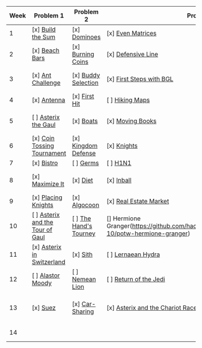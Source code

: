 | Week | Problem 1 | Problem 2 | Problem 3 | Problem 4 | Problem of the Week |
|------|-----------|-----------|-----------|-----------|---------------------|
| 1    | [x] [Build the Sum](https://github.com/hackertehlike/algolab/tree/main/week-1/build-the-sum) | [x] [Dominoes](https://github.com/hackertehlike/algolab/tree/main/week-1/dominoes) | [x] [Even Matrices](https://github.com/hackertehlike/algolab/tree/main/week-1/even-matrices) | [x] [Even Pairs](https://github.com/hackertehlike/algolab/tree/main/week-1/even-pairs) | - |
| 2    | [x] [Beach Bars](https://github.com/hackertehlike/algolab/tree/main/week-2/beach-bars) | [x] [Burning Coins](https://github.com/hackertehlike/algolab/tree/main/week-2/burning-coins) | [x] [Defensive Line](https://github.com/hackertehlike/algolab/tree/main/week-2/defensive-line) | [x] [Deck of Cards](https://github.com/hackertehlike/algolab/tree/main/week-2/potw-deck-of-cards) | [x] [The Great Game](https://github.com/hackertehlike/algolab/tree/main/week-2/the-great-game) |
| 3    | [x] [Ant Challenge](https://github.com/hackertehlike/algolab/tree/main/week-3/ant-challenge) | [x] [Buddy Selection](https://github.com/hackertehlike/algolab/tree/main/week-3/buddy-selection) | [x] [First Steps with BGL](https://github.com/hackertehlike/algolab/tree/main/week-3/first-steps-with-bgl) | [x] [Important Bridges](https://github.com/hackertehlike/algolab/tree/main/week-3/important-bridges) | [x] [James Bond's Sovereigns](https://github.com/hackertehlike/algolab/tree/main/week-3/potw-james-bonds-sovereigns) |
| 4    | [x] [Antenna](https://github.com/hackertehlike/algolab/tree/main/week-4/antenna) | [x] [First Hit](https://github.com/hackertehlike/algolab/tree/main/week-4/first-hit) | [ ] [Hiking Maps](https://github.com/hackertehlike/algolab/tree/main/week-4/hiking-maps) | [x] [Hit](https://github.com/hackertehlike/algolab/tree/main/week-4/hit) | [ ] [Iron Islands](https://github.com/hackertehlike/algolab/tree/main/week-4/potw-iron-islands) |
| 5    | [ ] [Asterix the Gaul](https://github.com/hackertehlike/algolab/tree/main/week-5/asterix-the-gaul) | [x] [Boats](https://github.com/hackertehlike/algolab/tree/main/week-5/boats) | [x] [Moving Books](https://github.com/hackertehlike/algolab/tree/main/week-5/moving-books) | [ ] [Severus Snape](https://github.com/hackertehlike/algolab/tree/main/week-5/severus-snape) | [ ] [Tracking](https://github.com/hackertehlike/algolab/tree/main/week-5/tracking) |
| 6    | [x] [Coin Tossing Tournament](https://github.com/hackertehlike/algolab/tree/main/week-6/coin-tossing-tournament) | [x] [Kingdom Defense](https://github.com/hackertehlike/algolab/tree/main/week-6/kingdom-defense) | [x] [Knights](https://github.com/hackertehlike/algolab/tree/main/week-6/knights) |[x] [Tiles](https://github.com/hackertehlike/algolab/tree/main/week-6/tiles) | [ ] [Motorcycles](https://github.com/hackertehlike/algolab/tree/main/week-6/potw-motorcycles) | 
| 7    | [x] [Bistro](https://github.com/hackertehlike/algolab/tree/main/week-7/bistro)| [ ] [Germs](https://github.com/hackertehlike/algolab/tree/main/week-7/germs) | [ ] [H1N1](https://github.com/hackertehlike/algolab/tree/main/week-7/h1n1) | [x] [Clues](https://github.com/hackertehlike/algolab/tree/main/week-7/clues) | [x] [Octopussy](https://github.com/hackertehlike/algolab/tree/main/week-7/potw-octopussy) | 
| 8    | [x] [Maximize It](https://github.com/hackertehlike/algolab/tree/main/week-8/maximize-it) | [x] [Diet](https://github.com/hackertehlike/algolab/tree/main/week-8/diet) | [x] [Inball](https://github.com/hackertehlike/algolab/tree/main/week-8/inball) |[ ] [Casterly Rock](https://github.com/hackertehlike/algolab/tree/main/week-8/casterly-rock) |  [ ] [Attack on King's Landing](https://github.com/hackertehlike/algolab/tree/main/week-8/potw-attack-on-kings-landing) |
| 9   | [x] [Placing Knights](https://github.com/hackertehlike/algolab/tree/main/week-9/placing-knights) | [x] [Algocoon](https://github.com/hackertehlike/algolab/tree/main/week-9/algocoon) | [x] [Real Estate Market](https://github.com/hackertehlike/algolab/tree/main/week-9/placing-knights) | [x] [Canteen](https://github.com/hackertehlike/algolab/tree/main/week-9/canteen) | [ ] [Idefix](https://github.com/hackertehlike/algolab/tree/main/week-9/potw-idefix) |
| 10 | [ ] [Asterix and the Tour of Gaul](https://github.com/hackertehlike/algolab/tree/main/week-10/asterix-and-the-tour-of-gaul) | [ ] [The Hand's Tourney](https://github.com/hackertehlike/algolab/tree/main/week-10/the-hands-tourney) | [] Hermione Granger(https://github.com/hackertehlike/algolab/tree/main/week-10/potw-hermione-granger)| [ ] [Hermione Granger](https://github.com/hackertehlike/algolab/tree/main/week-10/hermione-granger)|
| 11 | [x] [Asterix in Switzerland](https://github.com/hackertehlike/algolab/tree/main/week-11/asterix-in-switzerland) |[x] [Sith](https://github.com/hackertehlike/algolab/tree/main/week-11/sith) | [ ] [Lernaean Hydra](https://github.com/hackertehlike/algolab/tree/main/week-11/lernaean-hydra) | [x] [Worldcup](https://github.com/hackertehlike/algolab/tree/main/week-11/worldcup) | [ ] [Ceryneian Hind](https://github.com/hackertehlike/algolab/tree/main/week-11/potw-ceryneian-hind) |
| 12 | [ ] [Alastor Moody](https://github.com/hackertehlike/algolab/tree/main/week-12/alastor-moody) |[ ] [Nemean Lion](https://github.com/hackertehlike/algolab/tree/main/week-12/nemean-lion) | [ ] [Return of the Jedi](https://github.com/hackertehlike/algolab/tree/main/week-12/return-of-the-jedi) | [ ] [Rapunzel](https://github.com/hackertehlike/algolab/tree/main/week-12/rapunzel) | [ ] [Pied Piper](https://github.com/hackertehlike/algolab/tree/main/week-12/potw-pied-piper) |
| 13 | [x] [Suez](https://github.com/hackertehlike/algolab/tree/main/week-13/suez)| [x] [Car-Sharing](https://github.com/hackertehlike/algolab/tree/main/week-13/car-sharing)| [x] [Asterix and the Chariot Race](https://github.com/hackertehlike/algolab/tree/main/week-13/asterix-and-the-chariot-race) |  [ ] [Fighting Pits of Meereen](https://github.com/hackertehlike/algolab/tree/main/week-13/fighting-pits-of-meereen)| [] [Schneewittchen](https://github.com/hackertehlike/algolab/tree/main/week-13/potw-schneewittchen) |
| 14 | | | | | [ ] [Ludo Bagman](https://github.com/hackertehlike/algolab/tree/main/week-14/potw-ludo-bagman) |
